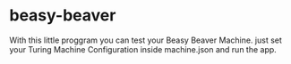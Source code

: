 # beasy-beaver
With this little proggram you can test your Beasy Beaver Machine. just set your Turing Machine Configuration inside machine.json and run the app.
